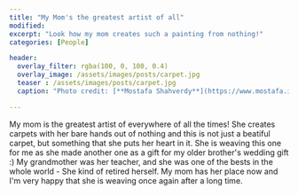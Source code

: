 ```yaml
---
title: "My Mom's the greatest artist of all"
modified:
excerpt: "Look how my mom creates such a painting from nothing!"
categories: [People]

header:
  overlay_filter: rgba(100, 0, 100, 0.4)
  overlay_image: /assets/images/posts/carpet.jpg
  teaser : /assets/images/posts/carpet.jpg
  caption: "Photo credit: [**Mostafa Shahverdy**](https://www.mostafa.info)"

---
```


My mom is the greatest artist of everywhere of all the times! She creates carpets with her bare hands 
out of nothing and this is not just a beatiful carpet, but something that she puts her heart in it. 
She is weaving this one for me as she made another one as a gift for my older brother's wedding gift :) 
My grandmother was her teacher, and she was one of the bests in the whole world - She kind of retired herself.
My mom has her place now and I'm very happy that she is weaving once again after a long time.

